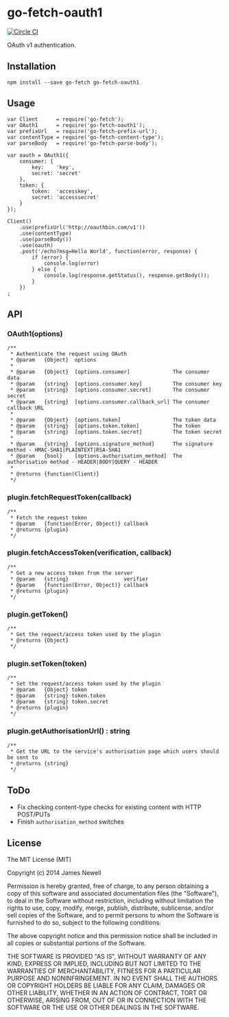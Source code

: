 # go-fetch-oauth1

[![Circle CI](https://circleci.com/gh/go-fetch-js/oauth1.svg?style=svg)](https://circleci.com/gh/go-fetch-js/oauth1)

OAuth v1 authentication.

## Installation

    npm install --save go-fetch go-fetch-oauth1
    
## Usage
    
    var Client      = require('go-fetch');
    var OAuth1      = require('go-fetch-oauth1');
    var prefixUrl   = require('go-fetch-prefix-url');
    var contentType = require('go-fetch-content-type');
    var parseBody   = require('go-fetch-parse-body');
    
    var oauth = OAuth1({
        consumer: {
            key:    'key',
            secret: 'secret'
        },
        token: {
            token:  'accesskey',
            secret: 'accesssecret'
        }
    });
    
    Client()
        .use(prefixUrl('http://oauthbin.com/v1'))
        .use(contentType)
        .use(parseBody())
        .use(oauth)
        .post('/echo?msg=Hello World', function(error, response) {
            if (error) {
                console.log(error)
            } else {
                console.log(response.getStatus(), response.getBody());
            }
        })
    ;

## API

### OAuth1(options)

    /**
     * Authenticate the request using OAuth
     * @param   {Object}  options
     *
     * @param   {Object}  [options.consumer]              The consumer data
     * @param   {string}  [options.consumer.key]          The consumer key
     * @param   {string}  [options.consumer.secret]       The consumer secret
     * @param   {string}  [options.consumer.callback_url] The consumer callback URL
     *
     * @param   {Object}  [options.token]                 The token data
     * @param   {string}  [options.token.token]           The token
     * @param   {string}  [options.token.secret]          The token secret
     *
     * @param   {string}  [options.signature_method]      The signature method - HMAC-SHA1|PLAINTEXT|RSA-SHA1
     * @param   {bool}    [options.authorisation_method]  The authorisation method - HEADER|BODY|QUERY - HEADER
     *
     * @returns {function(Client)}
     */

### plugin.fetchRequestToken(callback)

    /**
     * Fetch the request token
     * @param   {function(Error, Object)} callback
     * @returns {plugin}
     */
     
### plugin.fetchAccessToken(verification, callback)
 
    /**
     * Get a new access token from the server
     * @param   {string}                  verifier
     * @param   {function(Error, Object)} callback
     * @returns {plugin}
     */
     
### plugin.getToken()

    /**
     * Get the request/access token used by the plugin
     * @returns {Object}
     */
     
### plugin.setToken(token)

    /**
     * Set the request/access token used by the plugin
     * @param   {Object} token
     * @param   {string} token.token
     * @param   {string} token.secret
     * @returns {plugin}
     */
	 
### plugin.getAuthorisationUrl() : string

    /**
     * Get the URL to the service's authorisation page which users should be sent to
     * @returns {string}
     */

 
## ToDo

- Fix checking content-type checks for existing content with HTTP POST/PUTs 
- Finish `authorisation_method` switches

## License

The MIT License (MIT)

Copyright (c) 2014 James Newell

Permission is hereby granted, free of charge, to any person obtaining a copy of this software and associated documentation files (the "Software"), to deal in the Software without restriction, including without limitation the rights to use, copy, modify, merge, publish, distribute, sublicense, and/or sell copies of the Software, and to permit persons to whom the Software is furnished to do so, subject to the following conditions:

The above copyright notice and this permission notice shall be included in all copies or substantial portions of the Software.

THE SOFTWARE IS PROVIDED "AS IS", WITHOUT WARRANTY OF ANY KIND, EXPRESS OR IMPLIED, INCLUDING BUT NOT LIMITED TO THE WARRANTIES OF MERCHANTABILITY, FITNESS FOR A PARTICULAR PURPOSE AND NONINFRINGEMENT. IN NO EVENT SHALL THE AUTHORS OR COPYRIGHT HOLDERS BE LIABLE FOR ANY CLAIM, DAMAGES OR OTHER LIABILITY, WHETHER IN AN ACTION OF CONTRACT, TORT OR OTHERWISE, ARISING FROM, OUT OF OR IN CONNECTION WITH THE SOFTWARE OR THE USE OR OTHER DEALINGS IN THE SOFTWARE.